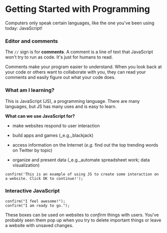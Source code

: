 # **Getting Started with Programming**

Computers only speak certain languages, like the one you've been using today: JavaScript!

### **Editor and comments**

The `//` sign is for **comments**. A comment is a line of text that JavaScript won't try to run as code. It's just for humans to read.

Comments make your program easier to understand. When you look back at your code or others want to collaborate with you, they can read your comments and easily figure out what your code does.

### **What am I learning?**

This is JavaScript \(JS\), a programming language. There are many languages, but JS has many uses and is easy to learn.

**What can we use JavaScript for?**

* make websites respond to user interaction
* build apps and games \(\_e.g.\_blackjack\)

* access information on the Internet \(_e.g._ find out the top trending words on Twitter by topic\)

* organize and present data \(\_e.g.\_automate spreadsheet work; data visualization\)


```
confirm('This is an example of using JS to create some interaction on a website. Click OK to continue!');
```

### **Interactive JavaScript**

```
confirm("I feel awesome!");
confirm("I am ready to go.");
```



These boxes can be used on websites to _confirm_ things with users. You've probably seen them pop up when you try to delete important things or leave a website with unsaved changes.

